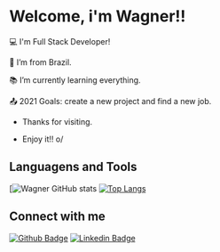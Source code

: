 # Welcome, i'm Wagner!!


:computer: I'm Full Stack Developer!

:house_with_garden: I’m from Brazil.

:books: I’m currently learning everything.

:outbox_tray: 2021 Goals: create a new project and find a new job.


- Thanks for visiting.

- Enjoy it!! o/


## Languagens and Tools


[![Wagner GitHub stats](https://github-readme-stats.vercel.app/api?username=wagnerdantas&show_icons=true)
[![Top Langs](https://github-readme-stats.vercel.app/api/top-langs/?username=wagnerdantas)](https://github.com/wagnerdantas/github-readme-stats)



## Connect with me

[![Github Badge](https://img.shields.io/badge/-Github-000?style=flat-square&logo=Github&logoColor=white&link=LINK_GIT)](https://github.com/wagnerdantas) [![Linkedin Badge](https://img.shields.io/badge/-LinkedIn-blue?style=flat-square&logo=Linkedin&logoColor=white&link=LINK_LINKEDIN)]( https://www.linkedin.com/in/wagner-dantas/)

